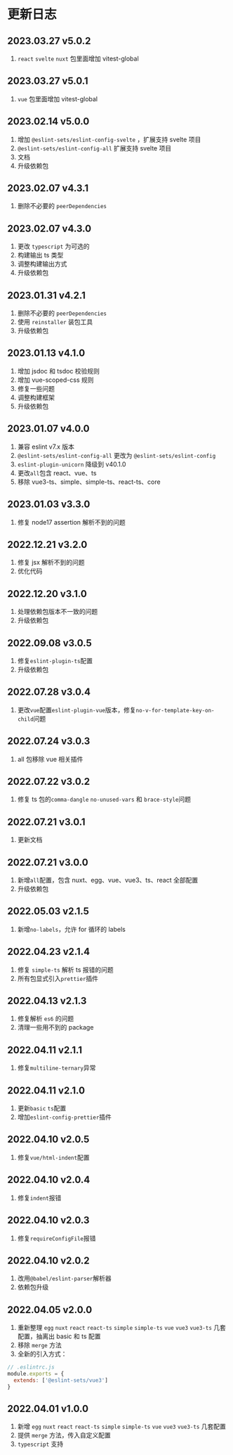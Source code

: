 # 更新日志

## 2023.03.27 v5.0.2

1. `react` `svelte` `nuxt` 包里面增加 vitest-global

## 2023.03.27 v5.0.1

1. `vue` 包里面增加 vitest-global

## 2023.02.14 v5.0.0

1. 增加 `@eslint-sets/eslint-config-svelte` ，扩展支持 svelte 项目
2. `@eslint-sets/eslint-config-all` 扩展支持 svelte 项目
3. 文档
4. 升级依赖包

## 2023.02.07 v4.3.1

1. 删除不必要的 `peerDependencies`

## 2023.02.07 v4.3.0

1. 更改 `typescript` 为可选的
2. 构建输出 ts 类型
3. 调整构建输出方式
4. 升级依赖包

## 2023.01.31 v4.2.1

1. 删除不必要的 `peerDependencies`
2. 使用 `reinstaller` 装包工具
3. 升级依赖包

## 2023.01.13 v4.1.0

1. 增加 jsdoc 和 tsdoc 校验规则
2. 增加 vue-scoped-css 规则
3. 修复一些问题
4. 调整构建框架
5. 升级依赖包

## 2023.01.07 v4.0.0

1. 兼容 eslint v7.x 版本
2. `@eslint-sets/eslint-config-all` 更改为 `@eslint-sets/eslint-config`
3. `eslint-plugin-unicorn` 降级到 v40.1.0
4. 更改`all`包含 react、vue、ts
5. 移除 vue3-ts、simple、simple-ts、react-ts、core

## 2023.01.03 v3.3.0

1. 修复 node17 assertion 解析不到的问题

## 2022.12.21 v3.2.0

1. 修复 jsx 解析不到的问题
2. 优化代码

## 2022.12.20 v3.1.0

1. 处理依赖包版本不一致的问题
2. 升级依赖包

## 2022.09.08 v3.0.5

1. 修复`eslint-plugin-ts`配置
2. 升级依赖包

## 2022.07.28 v3.0.4

1. 更改`vue`配置`eslint-plugin-vue`版本，修复`no-v-for-template-key-on-child`问题

## 2022.07.24 v3.0.3

1. all 包移除 vue 相关插件

## 2022.07.22 v3.0.2

1. 修复 ts 包的`comma-dangle` `no-unused-vars` 和 `brace-style`问题

## 2022.07.21 v3.0.1

1. 更新文档

## 2022.07.21 v3.0.0

1. 新增`all`配置，包含 nuxt、egg、vue、vue3、ts、react 全部配置
2. 升级依赖包

## 2022.05.03 v2.1.5

1. 新增`no-labels`，允许 for 循环的 labels

## 2022.04.23 v2.1.4

1. 修复 `simple-ts` 解析 ts 报错的问题
2. 所有包显式引入`prettier`插件

## 2022.04.13 v2.1.3

1. 修复解析 `es6` 的问题
2. 清理一些用不到的 package

## 2022.04.11 v2.1.1

1. 修复`multiline-ternary`异常

## 2022.04.11 v2.1.0

1. 更新`basic` `ts`配置
2. 增加`eslint-config-prettier`插件

## 2022.04.10 v2.0.5

1. 修复`vue/html-indent`配置

## 2022.04.10 v2.0.4

1. 修复`indent`报错

## 2022.04.10 v2.0.3

1. 修复`requireConfigFile`报错

## 2022.04.10 v2.0.2

1. 改用`@babel/eslint-parser`解析器
2. 依赖包升级

## 2022.04.05 v2.0.0

1. 重新整理 `egg` `nuxt` `react` `react-ts` `simple` `simple-ts` `vue` `vue3` `vue3-ts` 几套配置，抽离出 basic 和 ts 配置
2. 移除 `merge` 方法
3. 全新的引入方式：

```js
// .eslintrc.js
module.exports = {
  extends: ['@eslint-sets/vue3']
}
```

## 2022.04.01 v1.0.0

1. 新增 `egg` `nuxt` `react` `react-ts` `simple` `simple-ts` `vue` `vue3` `vue3-ts` 几套配置
2. 提供 `merge` 方法，传入自定义配置
3. `typescript` 支持
